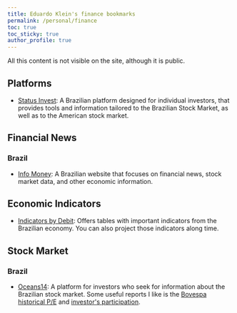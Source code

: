 ```yaml
---
title: Eduardo Klein's finance bookmarks
permalink: /personal/finance
toc: true
toc_sticky: true
author_profile: true
---
```


All this content is not visible on the site, although it is public.

## Platforms

- [Status Invest](https://statusinvest.com.br/): A Brazilian platform designed for individual investors, that provides tools and information tailored to the Brazilian Stock Market, as well as to the American stock market.

## Financial News

### Brazil

- [Info Money](https://www.infomoney.com.br/): A Brazilian website that focuses on financial news, stock market data, and other economic information.

## Economic Indicators

- [Indicators by Debit](https://debit.com.br/tabelas/indicadores-economicos.php): Offers tables with important indicators from the Brazilian economy. You can also project those indicators along time.

## Stock Market

### Brazil

- [Oceans14](https://www.oceans14.com.br): A platform for investors who seek for information about the Brazilian stock market. Some useful reports I like is the [Bovespa historical P/E](https://www.oceans14.com.br/acoes/historico-pl-bovespa) and [investor's participation](https://www.oceans14.com.br/acoes/participacao-investidores-b3).

